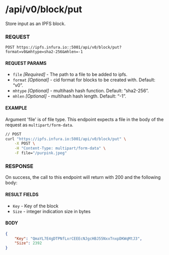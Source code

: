 # /api/v0/block/put

Store input as an IPFS block.

### REQUEST

`POST https://ipfs.infura.io::5001/api/v0/block/put?format=v0&mhtype=sha2-256&mhlen=-1`

#### REQUEST PARAMS
- `file` _[Required]_ - The path to a file to be added to ipfs.
- `format` _[Optional]_ - cid format for blocks to be created with. Default: “v0”. 
- `mhtype` _[Optional]_ - multihash hash function. Default: “sha2-256”.
- `mhlen` _[Optional]_ - multihash hash length. Default: “-1”. 
 
#### EXAMPLE
Argument 'file' is of file type. This endpoint expects a file in the body of the request as `multipart/form-data`.

```bash
// POST
curl "https://ipfs.infura.io:5001/api/v0/block/put" \
    -X POST \
    -H "Content-Type: multipart/form-data" \
    -F file="/purpink.jpeg" 
```

### RESPONSE

On success, the call to this endpoint will return with 200 and the following body:

#### RESULT FIELDS
- `Key` - Key of the block
- `Size` - integer indication size in bytes


#### BODY
```json
{
    "Key": "QmaYL7E4gDTPNfLxrCEEEcNJgcHBJ55NxxTnxpDKWqMtJ3",
    "Size": 2392
}
```